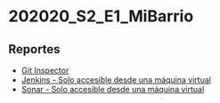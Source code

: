 # 202020_S2_E1_MiBarrio

## Reportes
* [Git Inspector](https://uniandes-isis2603.github.io/202020_S2_E1_MiBarrio_Back/reports/index.html) 
* [Jenkins - Solo accesible desde una máquina virtual](http://172.24.101.209:8081/)
* [Sonar - Solo accesible desde una máquina virtual](http://172.24.101.209:8082/)


